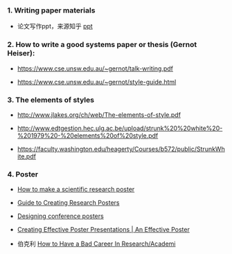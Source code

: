 ### 1. Writing paper materials

- 论文写作ppt，来源知乎 [ppt](Writing-tips.pptx)

### 2. How to write a good systems paper or thesis (Gernot Heiser):

- https://www.cse.unsw.edu.au/~gernot/talk-writing.pdf

- https://www.cse.unsw.edu.au/~gernot/style-guide.html


### 3. The elements of styles      

- http://www.jlakes.org/ch/web/The-elements-of-style.pdf

- http://www.edtgestion.hec.ulg.ac.be/upload/strunk%20%20white%20-%201979%20-%20elements%20of%20style.pdf

- https://faculty.washington.edu/heagerty/Courses/b572/public/StrunkWhite.pdf 

### 4. Poster

- [How to make a scientific research poster](https://www.posterpresentations.com/helpdesk.html)

- [Guide to Creating Research Posters](https://link.zhihu.com/?target=http%3A//www.utexas.edu/ugs/our/poster)

- [Designing conference posters](https://colinpurrington.com/tips/poster-design)

- [Creating Effective Poster Presentations | An Effective Poster](https://projects.ncsu.edu/project/posters/index.html)

- 伯克利 [How to Have a Bad Career In Research/Academi](https://people.eecs.berkeley.edu/~pattrsn/talks/BadCareer3.pdf)
